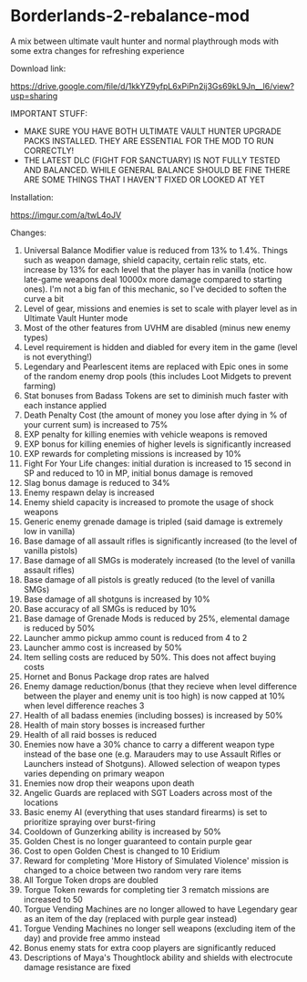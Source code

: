 # Borderlands-2-rebalance-mod
A mix between ultimate vault hunter and normal playthrough mods with some extra changes for refreshing experience

Download link:

https://drive.google.com/file/d/1kkYZ9yfpL6xPiPn2ij3Gs69kL9Jn__l6/view?usp=sharing

IMPORTANT STUFF:

* MAKE SURE YOU HAVE BOTH ULTIMATE VAULT HUNTER UPGRADE PACKS INSTALLED. THEY ARE ESSENTIAL FOR THE MOD TO RUN CORRECTLY!
* THE LATEST DLC (FIGHT FOR SANCTUARY) IS NOT FULLY TESTED AND BALANCED. WHILE GENERAL BALANCE SHOULD BE FINE THERE ARE SOME THINGS THAT I HAVEN'T FIXED OR LOOKED AT YET

Installation:

https://imgur.com/a/twL4oJV

Changes:

1. Universal Balance Modifier value is reduced from 13% to 1.4%. Things such as weapon damage, shield capacity, certain relic stats, etc. increase by 13% for each level that the player has in vanilla (notice how late-game weapons deal 10000x more damage compared to starting ones). I'm not a big fan of this mechanic, so I've decided to soften the curve a bit
2. Level of gear, missions and enemies is set to scale with player level as in Ultimate Vault Hunter mode
3. Most of the other features from UVHM are disabled (minus new enemy types)
4. Level requirement is hidden and diabled for every item in the game (level is not everything!)
5. Legendary and Pearlescent items are replaced with Epic ones in some of the random enemy drop pools (this includes Loot Midgets to prevent farming)
6. Stat bonuses from Badass Tokens are set to diminish much faster with each instance applied
7. Death Penalty Cost (the amount of money you lose after dying in % of your current sum) is increased to 75%
8. EXP penalty for killing enemies with vehicle weapons is removed
9. EXP bonus for killing enemies of higher levels is significantly increased
10. EXP rewards for completing missions is increased by 10%
11. Fight For Your Life changes: initial duration is increased to 15 second in SP and reduced to 10 in MP, initial bonus damage is removed
12. Slag bonus damage is reduced to 34%
13. Enemy respawn delay is increased
14. Enemy shield capacity is increased to promote the usage of shock weapons
15. Generic enemy grenade damage is tripled (said damage is extremely low in vanilla)
16. Base damage of all assault rifles is significantly increased (to the level of vanilla pistols)
17. Base damage of all SMGs is moderately increased (to the level of vanilla assault rifles)
18. Base damage of all pistols is greatly reduced (to the level of vanilla SMGs)
19. Base damage of all shotguns is increased by 10%
20. Base accuracy of all SMGs is reduced by 10%
21. Base damage of Grenade Mods is reduced by 25%, elemental damage is reduced by 50%
22. Launcher ammo pickup ammo count is reduced from 4 to 2
23. Launcher ammo cost is increased by 50%
24. Item selling costs are reduced by 50%. This does not affect buying costs
25. Hornet and Bonus Package drop rates are halved
26. Enemy damage reduction/bonus (that they recieve when level difference between the player and enemy unit is too high) is now capped at 10% when level difference reaches 3
27. Health of all badass enemies (including bosses) is increased by 50%
28. Health of main story bosses is increased further 
29. Health of all raid bosses is reduced
30. Enemies now have a 30% chance to carry a different weapon type instead of the base one (e.g. Marauders may to use Assault Rifles or Launchers instead of Shotguns). Allowed selection of weapon types varies depending on primary weapon
31. Enemies now drop their weapons upon death
32. Angelic Guards are replaced with SGT Loaders across most of the locations
33. Basic enemy AI (everything that uses standard firearms) is set to prioritize spraying over burst-firing
34. Cooldown of Gunzerking ability is increased by 50%
35. Golden Chest is no longer guaranteed to contain purple gear
36. Cost to open Golden Chest is changed to 10 Eridium
37. Reward for completing 'More History of Simulated Violence' mission is changed to a choice between two random very rare items
38. All Torgue Token drops are doubled
39. Torgue Token rewards for completing tier 3 rematch missions are increased to 50
40. Torgue Vending Machines are no longer allowed to have Legendary gear as an item of the day (replaced with purple gear instead)
41. Torgue Vending Machines no longer sell weapons (excluding item of the day) and provide free ammo instead
42. Bonus enemy stats for extra coop players are significantly reduced
43. Descriptions of Maya's Thoughtlock ability and shields with electrocute damage resistance are fixed
